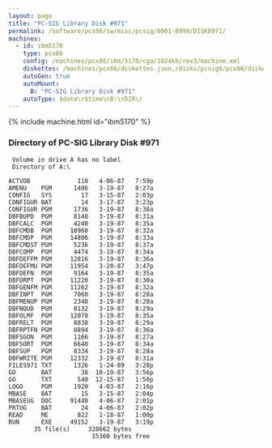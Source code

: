```yaml
---
layout: page
title: "PC-SIG Library Disk #971"
permalink: /software/pcx86/sw/misc/pcsig/0001-0999/DISK0971/
machines:
  - id: ibm5170
    type: pcx86
    config: /machines/pcx86/ibm/5170/cga/1024kb/rev3/machine.xml
    diskettes: /machines/pcx86/diskettes.json,/disks/pcsig0/pcx86/diskettes.json
    autoGen: true
    autoMount:
      B: "PC-SIG Library Disk #971"
    autoType: $date\r$time\rB:\rDIR\r
---
```


{% include machine.html id="ibm5170" %}

### Directory of PC-SIG Library Disk #971

     Volume in drive A has no label
     Directory of A:\

    ACTVDB             110   4-06-87   7:59p
    AMENU    PGM      1406   3-19-87   8:27a
    CONFIG   SYS        17   3-15-87   2:03p
    CONFIGUR BAT        14   3-17-87   3:23p
    CONFIGUR PGM      1736   3-19-87   8:38a
    DBFBUPD  PGM      8148   3-19-87   8:31a
    DBFCALC  PGM      4240   3-19-87   8:35a
    DBFCMDB  PGM     10960   3-19-87   8:32a
    DBFCMDP  PGM     14806   3-19-87   8:33a
    DBFCMDST PGM      5236   3-19-87   8:37a
    DBFCOMP  PGM      4474   3-19-87   8:34a
    DBFDEFFM PGM     12816   3-19-87   8:36a
    DBFDEFMU PGM     11954   3-20-87   3:47p
    DBFDEFN  PGM      9164   3-19-87   8:35a
    DBFDRPT  PGM     11220   3-19-87   8:30a
    DBFGENFM PGM     11262   3-19-87   8:32a
    DBFINPT  PGM      7060   3-19-87   8:28a
    DBFMENUP PGM      2348   3-19-87   8:28a
    DBFNQUD  PGM      8132   3-19-87   8:29a
    DBFOLMF  PGM     12078   3-19-87   8:35a
    DBFRELT  PGM      8838   3-19-87   8:29a
    DBFRPTFN PGM      8894   3-19-87   8:36a
    DBFSGON  PGM      1166   3-19-87   8:27a
    DBFSORT  PGM      6640   3-19-87   8:34a
    DBFSUP   PGM      8334   3-19-87   8:28a
    DBFWRITE PGM     12332   3-19-87   8:31a
    FILES971 TXT      1326   1-24-89   3:28p
    GO       BAT        38  10-19-87   3:56p
    GO       TXT       540  12-15-87   1:50p
    LOGO     PGM      1920   4-03-87   2:16p
    MBASE    BAT        15   3-15-87   2:04p
    MBASEUG  DOC     91440   4-06-87   2:01p
    PRTUG    BAT        24   4-06-87   2:02p
    READ     ME        822   1-18-87   1:00p
    RUN      EXE     49152   3-19-87   3:19p
           35 file(s)     328662 bytes
                           15360 bytes free
